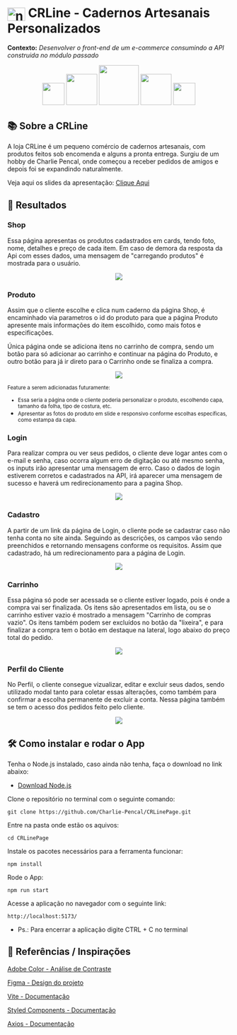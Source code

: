 # <a href="#"><img align="center" alt="nodejs" height="30" width="40" src="https://raw.githubusercontent.com/devicons/devicon/master/icons/react/react-original.svg"></a> CRLine - Cadernos Artesanais Personalizados 

**Contexto:** _Desenvolver o front-end de um e-commerce consumindo a API construida no módulo passado_

<div  align="center">
    <img width="50px" src="./public/logo.svg">
    <img width="70px" src="./public/logo.svg">
    <img width="90px" src="./public/logo.svg">
    <img width="70px" src="./public/logo.svg">
    <img width="50px" src="./public/logo.svg">
</div>

## 📚 Sobre a CRLine

 A loja CRLine é um pequeno comércio de cadernos artesanais, com produtos feitos sob encomenda e alguns a pronta entrega.
 Surgiu de um hobby de Charlie Pencal, onde começou a receber pedidos de amigos e depois foi se expandindo naturalmente.


 Veja aqui os slides da apresentação: [Clique Aqui](https://www.canva.com/design/DAFySfwwnwk/wbxOmr2etEB__1Blr-b8kQ/view)
## 🚀 Resultados


### Shop

Essa página apresentas os produtos cadastrados em cards, tendo foto, nome, detalhes e preço de cada item. Em caso de demora da resposta da Api com esses dados, uma mensagem de "carregando produtos" é mostrada para o usuário.

<div align="center">
  <img src="./public/imageProdutos.png">
</div>

### Produto

Assim que o cliente escolhe e clica num caderno da página Shop, é encaminhado via parametros o id do produto para que a página Produto apresente mais informações do item escolhido, como mais fotos e especificações.

Única página onde se adiciona itens no carrinho de compra, sendo um botão para só adicionar ao carrinho e continuar na página do Produto, e outro botão para já ir direto para o Carrinho onde se finaliza a compra.

<div align="center">
  <img src="./public/imageProduto.png">
</div>

<small>Feature a serem adicionadas futuramente:

-   Essa seria a página onde o cliente poderia personalizar o produto, escolhendo capa, tamanho da folha, tipo de costura, etc.
-   Apresentar as fotos do produto em slide e responsivo conforme escolhas específicas, como estampa da capa.
    </small>

### Login

Para realizar compra ou ver seus pedidos, o cliente deve logar antes com o e-mail e senha, caso ocorra algum erro de digitação ou até mesmo senha, os inputs irão apresentar uma mensagem de erro. Caso o dados de login estiverem corretos e cadastrados na API, irá aparecer uma mensagem de sucesso e haverá um redirecionamento para a pagina Shop.

<div align="center">
  <img src="./public/imageLogin.png">
</div>

### Cadastro

A partir de um link da página de Login, o cliente pode se cadastrar caso não tenha conta no site ainda. Seguindo as descrições, os campos vão sendo preenchidos e retornando mensagens conforme os requisitos. Assim que cadastrado, há um redirecionamento para a página de Login.

<div align="center">
  <img src="./public/imageCadastro.png">
</div>

### Carrinho

Essa página só pode ser acessada se o cliente estiver logado, pois é onde a compra vai ser finalizada. Os itens são apresentados em lista, ou se o carrinho estiver vazio é mostrado a mensagem "Carrinho de compras vazio". Os itens também podem ser excluídos no botão da "lixeira", e para finalizar a compra tem o botão em destaque na lateral, logo abaixo do preço total do pedido.

<div align="center">
  <img src="./public/imageCarrinhoCompra.gif">
</div>

### Perfil do Cliente

No Perfil, o cliente consegue vizualizar, editar e excluir seus dados, sendo utilizado modal tanto para coletar essas alterações, como também para confirmar a escolha permanente de excluir a conta. Nessa página também se tem o acesso dos pedidos feito pelo cliente.

<div align="center">
  <img src="./public/imageEdicaoPerfil.gif">
</div>

## 🛠️ Como instalar e rodar o App

Tenha o Node.js instalado, caso ainda não tenha, faça o download no link abaixo:

- [Download Node.js](https://nodejs.org/)

Clone o repositório no terminal com o seguinte comando:

```
git clone https://github.com/Charlie-Pencal/CRLinePage.git
```

Entre na pasta onde estão os aquivos:

```
cd CRLinePage
```
Instale os pacotes necessários para a ferramenta funcionar:
```
npm install
```
Rode o App:
```
npm run start
```
Acesse a aplicação no navegador com o seguinte link:
```
http://localhost:5173/
```

- Ps.: Para encerrar a aplicação digite CTRL + C no terminal

## 📄 Referências / Inspirações

[Adobe Color - Análise de Contraste](https://color.adobe.com/pt/create/color-contrast-analyzer)

[Figma - Design do projeto](https://www.figma.com/file/LNdemYDSj2LL5dC26DaQ6Y/CRLine-Page?node-id=0%3A1&mode=dev)

[Vite - Documentação](https://vitejs.dev/guide/)

[Styled Components - Documentação](https://styled-components.com/docs/basics#installation)

[Axios - Documentação](https://www.npmjs.com/package/axios)